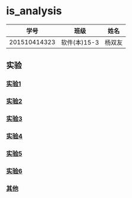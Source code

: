 # is_analysis
|学号|班级|姓名|
|:-------:|:-------------: | :----------:|
|201510414323|软件(本)15-3|杨双友|




## 实验

### [实验1](https://github.com/yangshuangyou/is_analysis/tree/master/test1)  
### [实验2](https://github.com/yangshuangyou/is_analysis/tree/master/test2) 
### [实验3](https://github.com/yangshuangyou/is_analysis/tree/master/test3)
### [实验4](https://github.com/yangshuangyou/is_analysis/tree/master/test4)
### [实验5](https://github.com/yangshuangyou/is_analysis/tree/master/test5)
### [实验6](https://github.com/yangshuangyou/is_analysis/tree/master/test6)



### [其他](https://github.com/shadowsocks/shadowsocks-windows/wiki/Shadowsocks-Windows-%E4%BD%BF%E7%94%A8%E8%AF%B4%E6%98%8E) 
